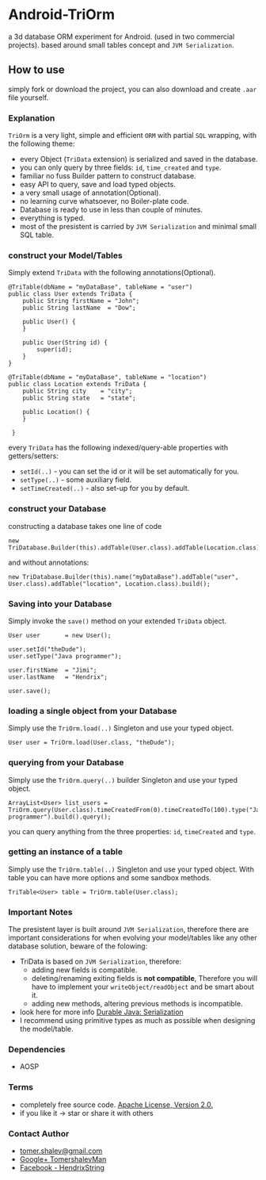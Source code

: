 # Android-TriOrm
a 3d database ORM experiment for Android. (used in two commercial projects).
based around small tables concept and `JVM Serialization`.

## How to use
simply fork or download the project, you can also download and create `.aar` file yourself.

### Explanation
`TriOrm` is a very light, simple and efficient `ORM` with partial `SQL` wrapping, with the following theme:
* every Object (`TriData` extension) is serialized and saved in the database.
* you can only query by three fields: `id`, `time_created` and `type`.
* familiar no fuss Builder pattern to construct database.
* easy API to query, save and load typed objects.
* a very small usage of annotation(Optional).
* no learning curve whatsoever, no Boiler-plate code.
* Database is ready to use in less than couple of minutes.
* everything is typed.
* most of the presistent is carried by `JVM Serialization` and minimal small SQL table.

### construct your Model/Tables
Simply extend `TriData` with the following annotations(Optional).
```
@TriTable(dbName = "myDataBase", tableName = "user")
public class User extends TriData {
    public String firstName = "John";
    public String lastName  = "Dow";

    public User() {
    }

    public User(String id) {
        super(id);
    }
}

@TriTable(dbName = "myDataBase", tableName = "location")
public class Location extends TriData {
    public String city    = "city";
    public String state   = "state";

    public Location() {
    }

 }

```

every `TriData` has the following indexed/query-able properties with getters/setters:
* `setId(..)` - you can set the id or it will be set automatically for you.
* `setType(..)` - some auxiliary field.
* `setTimeCreated(..)` - also set-up for you by default.

### construct your Database
constructing a database takes one line of code
```
new TriDatabase.Builder(this).addTable(User.class).addTable(Location.class).build();

```

and without annotations:
```
new TriDatabase.Builder(this).name("myDataBase").addTable("user", User.class).addTable("location", Location.class).build();

```

### Saving into your Database
Simply invoke the `save()` method on your extended `TriData` object.
```
User user       = new User();

user.setId("theDude");
user.setType("Java programmer");

user.firstName  = "Jimi";
user.lastName   = "Hendrix";

user.save();
```

### loading a single object from your Database
Simply use the `TriOrm.load(..)` Singleton and use your typed object.
```
User user = TriOrm.load(User.class, "theDude");
```

### querying from your Database
Simply use the `TriOrm.query(..)` builder Singleton and use your typed object.
```
ArrayList<User> list_users = TriOrm.query(User.class).timeCreatedFrom(0).timeCreatedTo(100).type("Java programmer").build().query();
```
you can query anything from the three properties: `id`, `timeCreated` and `type`.

### getting an instance of a table

Simply use the `TriOrm.table(..)` Singleton and use your typed object.
With table you can have more options and some sandbox methods.
```
TriTable<User> table = TriOrm.table(User.class);
```

### Important Notes
The presistent layer is built around `JVM Serialization`, therefore
there are important considerations for when evolving your model/tables like any
other database solution, beware of the folowing:
* TriData is based on `JVM Serialization`, therefore:
  * adding new fields is compatible.
  * deleting/renaming exiting fields is **not compatible**, Therefore you will have
    to implement your `writeObject/readObject` and be smart about it.
  * adding new methods, altering previous methods is incompatible.
* look here for more info [Durable Java: Serialization](http://macchiato.com/columns/Durable4.html)
* I recommend using primitive types as much as possible when designing the model/table.


### Dependencies
* AOSP

### Terms
* completely free source code. [Apache License, Version 2.0.](http://www.apache.org/licenses/LICENSE-2.0)
* if you like it -> star or share it with others

### Contact Author
* [tomer.shalev@gmail.com](tomer.shalev@gmail.com)
* [Google+ TomershalevMan](https://plus.google.com/+TomershalevMan/about)
* [Facebook - HendrixString](https://www.facebook.com/HendrixString)

